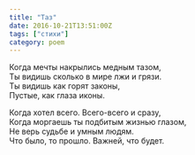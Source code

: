 ```yaml
---
title: "Таз"
date: 2016-10-21T13:51:00Z
tags: ["стихи"]
category: poem
---
```


Когда мечты накрылись медным тазом,  
Ты видишь сколько в мире лжи и грязи.  
Ты видишь как горят законы,  
Пустые, как глаза иконы.


Когда хотел всего. Всего-всего и сразу,  
Когда моргаешь ты подбитым жизнью глазом,  
Не верь судьбе и умным людям.  
Что было, то прошло. Важней, что будет.  
